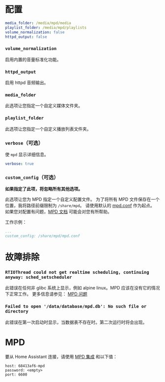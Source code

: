 # 配置

```yaml
media_folder: /media/mpd/media
playlist_folder: /media/mpd/playlists
volume_normalization: false
httpd_output: false
```

### `volume_normalization`

启用内置的音量标准化功能。

### `httpd_output`

启用 httpd 音频输出。

### `media_folder`

此选项让您指定一个自定义媒体文件夹。

### `playlist_folder`

此选项让您指定一个自定义播放列表文件夹。

### `verbose`（可选）

使 `mpd` 显示详细信息。

```yaml
verbose: true
```

### `custom_config`（可选）

**如果指定了此项，将忽略所有其他选项。**

此选项让您为 MPD 指定一个自定义配置文件。
为了将所有 MPD 文件保存在一个位置，我将路径前缀限制为 `/share/mpd`。
请使用默认的 [mpd.conf](https://github.com/Poeschl/Hassio-Addons/blob/main/mpd/root/etc/mpd.conf) 作为起点。
如果您对配置有问题，[MPD 文档](https://www.musicpd.org/doc/html/user.html#configuration) 可能会对您有所帮助。

工作示例：

```yaml
...
custom_config: /share/mpd/mpd.conf
```

# 故障排除

### `RTIOThread could not get realtime scheduling, continuing anyway: sched_setscheduler`

此错误在任何非 glibc 系统上显示，例如 alpine linux。MPD 应该在没有它的情况下正常工作。
更多信息请参见： [MPD 问题](https://github.com/MusicPlayerDaemon/MPD/issues/218)

### `Failed to open '/data/database/mpd.db': No such file or directory`

此错误在第一次启动时显示，当数据表不存在时。第二次运行时将会出现。

# MPD

要从 Home Assistant 连接，请使用 [MPD 集成](https://www.home-assistant.io/integrations/mpd/) 和以下值：

```text
host: 68413af6-mpd
password: <empty>
port: 6600